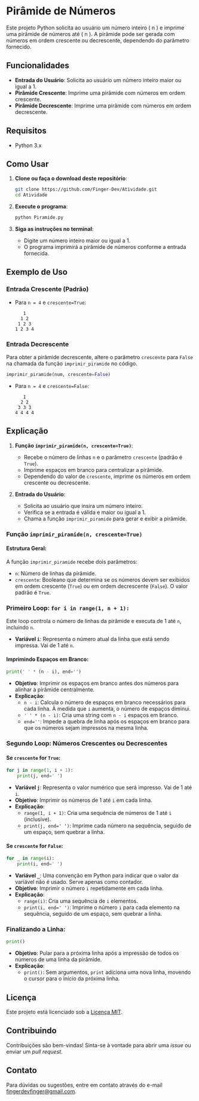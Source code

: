 

# Pirâmide de Números

Este projeto Python solicita ao usuário um número inteiro \( n \) e imprime uma pirâmide de números até \( n \). A pirâmide pode ser gerada com números em ordem crescente ou decrescente, dependendo do parâmetro fornecido.

## Funcionalidades

- **Entrada do Usuário**: Solicita ao usuário um número inteiro maior ou igual a 1.
- **Pirâmide Crescente**: Imprime uma pirâmide com números em ordem crescente.
- **Pirâmide Decrescente**: Imprime uma pirâmide com números em ordem decrescente.

## Requisitos

- Python 3.x

## Como Usar

1. **Clone ou faça o download deste repositório**:
   ```sh
   git clone https://github.com/Finger-Dev/Atividade.git
   cd Atividade
   ```

2. **Execute o programa**:
   ```sh
   python Piramide.py
   ```

3. **Siga as instruções no terminal**:
   - Digite um número inteiro maior ou igual a 1.
   - O programa imprimirá a pirâmide de números conforme a entrada fornecida.

## Exemplo de Uso

### Entrada Crescente (Padrão)

- Para `n = 4` e `crescente=True`:
  ```plaintext
     1
    1 2
   1 2 3
  1 2 3 4
  ```

### Entrada Decrescente

Para obter a pirâmide decrescente, altere o parâmetro `crescente` para `False` na chamada da função `imprimir_piramide` no código.

```python
imprimir_piramide(num, crescente=False)
```

- Para `n = 4` e `crescente=False`:
  ```plaintext
     1
    2 2
   3 3 3
  4 4 4 4
  ```
## Explicação

1. **Função `imprimir_piramide(n, crescente=True)`**:
   - Recebe o número de linhas `n` e o parâmetro `crescente` (padrão é `True`).
   - Imprime espaços em branco para centralizar a pirâmide.
   - Dependendo do valor de `crescente`, imprime os números em ordem crescente ou decrescente.

2. **Entrada do Usuário**:
   - Solicita ao usuário que insira um número inteiro.
   - Verifica se a entrada é válida e maior ou igual a 1.
   - Chama a função `imprimir_piramide` para gerar e exibir a pirâmide.

### Função `imprimir_piramide(n, crescente=True)`

#### Estrutura Geral:
A função `imprimir_piramide` recebe dois parâmetros:
- `n`: Número de linhas da pirâmide.
- `crescente`: Booleano que determina se os números devem ser exibidos em ordem crescente (`True`) ou em ordem decrescente (`False`). O valor padrão é `True`.

### Primeiro Loop: `for i in range(1, n + 1):`
Este loop controla o número de linhas da pirâmide e executa de 1 até `n`, incluindo `n`.

- **Variável `i`**: Representa o número atual da linha que está sendo impressa. Vai de 1 até `n`.

#### Imprimindo Espaços em Branco:
```python
print(' ' * (n - i), end='')
```
- **Objetivo**: Imprimir os espaços em branco antes dos números para alinhar a pirâmide centralmente.
- **Explicação**:
  - `n - i`: Calcula o número de espaços em branco necessários para cada linha. À medida que `i` aumenta, o número de espaços diminui.
  - `' ' * (n - i)`: Cria uma string com `n - i` espaços em branco.
  - `end=''`: Impede a quebra de linha após os espaços em branco para que os números sejam impressos na mesma linha.

### Segundo Loop: Números Crescentes ou Decrescentes

#### Se `crescente` for `True`:
```python
for j in range(1, i + 1):
    print(j, end=' ')
```
- **Variável `j`**: Representa o valor numérico que será impresso. Vai de 1 até `i`.
- **Objetivo**: Imprimir os números de 1 até `i` em cada linha.
- **Explicação**:
  - `range(1, i + 1)`: Cria uma sequência de números de 1 até `i` (inclusive).
  - `print(j, end=' ')`: Imprime cada número na sequência, seguido de um espaço, sem quebrar a linha.

#### Se `crescente` for `False`:
```python
for _ in range(i):
    print(i, end=' ')
```
- **Variável `_`**: Uma convenção em Python para indicar que o valor da variável não é usado. Serve apenas como contador.
- **Objetivo**: Imprimir o número `i` repetidamente em cada linha.
- **Explicação**:
  - `range(i)`: Cria uma sequência de `i` elementos.
  - `print(i, end=' ')`: Imprime o número `i` para cada elemento na sequência, seguido de um espaço, sem quebrar a linha.

### Finalizando a Linha:
```python
print()
```
- **Objetivo**: Pular para a próxima linha após a impressão de todos os números de uma linha da pirâmide.
- **Explicação**:
  - `print()`: Sem argumentos, `print` adiciona uma nova linha, movendo o cursor para o início da próxima linha.


## Licença

Este projeto está licenciado sob a [Licença MIT](LICENSE).

## Contribuindo

Contribuições são bem-vindas! Sinta-se à vontade para abrir uma *issue* ou enviar um *pull request*.

## Contato

Para dúvidas ou sugestões, entre em contato através do e-mail fingerdevfinger@gmail.com.
```

